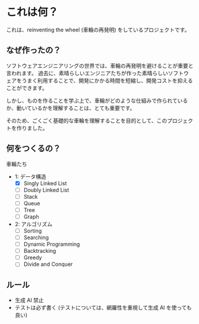 # これは何？

これは、reinventing the wheel (車輪の再発明) をしているプロジェクトです。

## なぜ作ったの？

ソフトウェアエンジニアリングの世界では、車輪の再発明を避けることが重要と言われます。
過去に、素晴らしいエンジニアたちが作った素晴らしいソフトウェアをうまく利用することで、開発にかかる時間を短縮し、開発コストを抑えることができます。

しかし、ものを作ることを学ぶ上で、車輪がどのような仕組みで作られているか、動いているかを理解することは、とても重要です。

そのため、ごくごく基礎的な車輪を理解することを目的として、このプロジェクトを作りました。

## 何をつくるの？

車輪たち

- 1: データ構造
  - [x] Singly Linked List
  - [ ] Doubly Linked List
  - [ ] Stack
  - [ ] Queue
  - [ ] Tree
  - [ ] Graph
- 2: アルゴリズム
  - [ ] Sorting
  - [ ] Searching
  - [ ] Dynamic Programming
  - [ ] Backtracking
  - [ ] Greedy
  - [ ] Divide and Conquer

## ルール

- 生成 AI 禁止
- テストは必ず書く (テストについては、網羅性を重視して生成 AI を使っても良い)
